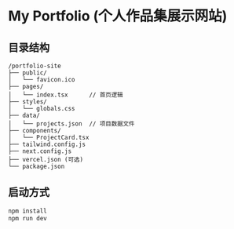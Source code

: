 # My Portfolio (个人作品集展示网站)

## 目录结构

```
/portfolio-site
├── public/
│   └── favicon.ico
├── pages/
│   └── index.tsx      // 首页逻辑
├── styles/
│   └── globals.css
├── data/
│   └── projects.json  // 项目数据文件
├── components/
│   └── ProjectCard.tsx
├── tailwind.config.js
├── next.config.js
├── vercel.json (可选)
└── package.json
```

## 启动方式

```bash
npm install
npm run dev
``` 